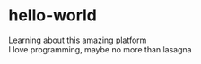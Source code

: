 # hello-world
Learning about this amazing platform <br>
I love programming, maybe no more than lasagna
